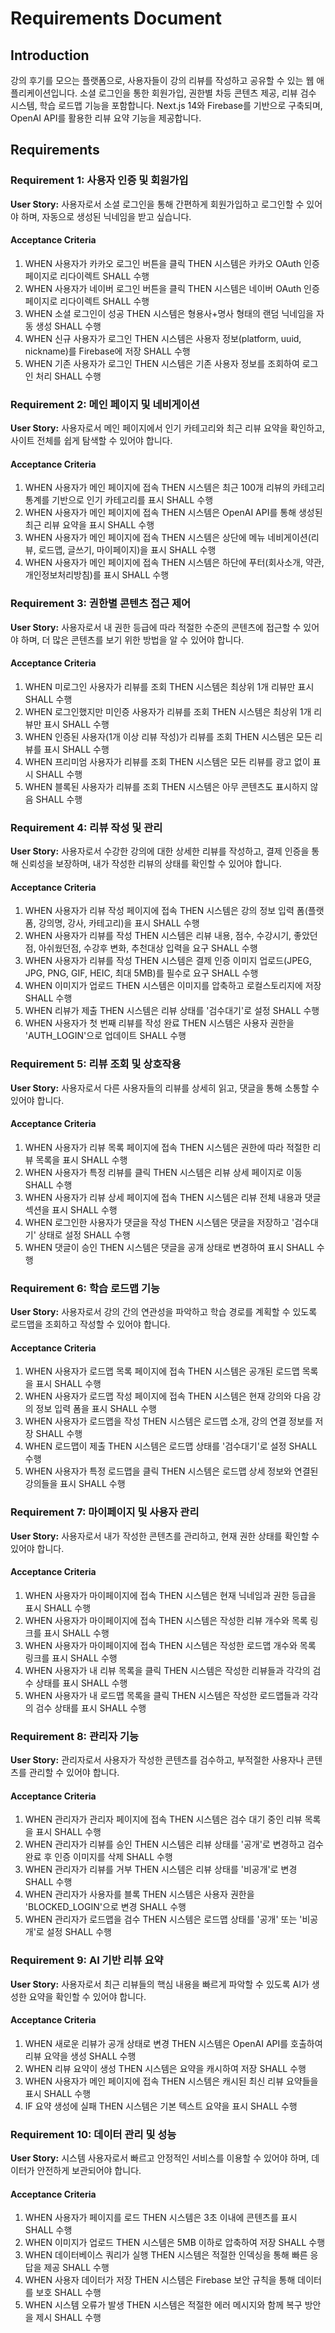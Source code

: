 # Requirements Document

## Introduction

강의 후기를 모으는 플랫폼으로, 사용자들이 강의 리뷰를 작성하고 공유할 수 있는 웹 애플리케이션입니다. 소셜 로그인을 통한 회원가입, 권한별 차등 콘텐츠 제공, 리뷰 검수 시스템, 학습 로드맵 기능을 포함합니다. Next.js 14와 Firebase를 기반으로 구축되며, OpenAI API를 활용한 리뷰 요약 기능을 제공합니다.

## Requirements

### Requirement 1: 사용자 인증 및 회원가입

**User Story:** 사용자로서 소셜 로그인을 통해 간편하게 회원가입하고 로그인할 수 있어야 하며, 자동으로 생성된 닉네임을 받고 싶습니다.

#### Acceptance Criteria

1. WHEN 사용자가 카카오 로그인 버튼을 클릭 THEN 시스템은 카카오 OAuth 인증 페이지로 리다이렉트 SHALL 수행
2. WHEN 사용자가 네이버 로그인 버튼을 클릭 THEN 시스템은 네이버 OAuth 인증 페이지로 리다이렉트 SHALL 수행
3. WHEN 소셜 로그인이 성공 THEN 시스템은 형용사+명사 형태의 랜덤 닉네임을 자동 생성 SHALL 수행
4. WHEN 신규 사용자가 로그인 THEN 시스템은 사용자 정보(platform, uuid, nickname)를 Firebase에 저장 SHALL 수행
5. WHEN 기존 사용자가 로그인 THEN 시스템은 기존 사용자 정보를 조회하여 로그인 처리 SHALL 수행

### Requirement 2: 메인 페이지 및 네비게이션

**User Story:** 사용자로서 메인 페이지에서 인기 카테고리와 최근 리뷰 요약을 확인하고, 사이트 전체를 쉽게 탐색할 수 있어야 합니다.

#### Acceptance Criteria

1. WHEN 사용자가 메인 페이지에 접속 THEN 시스템은 최근 100개 리뷰의 카테고리 통계를 기반으로 인기 카테고리를 표시 SHALL 수행
2. WHEN 사용자가 메인 페이지에 접속 THEN 시스템은 OpenAI API를 통해 생성된 최근 리뷰 요약을 표시 SHALL 수행
3. WHEN 사용자가 메인 페이지에 접속 THEN 시스템은 상단에 메뉴 네비게이션(리뷰, 로드맵, 글쓰기, 마이페이지)을 표시 SHALL 수행
4. WHEN 사용자가 메인 페이지에 접속 THEN 시스템은 하단에 푸터(회사소개, 약관, 개인정보처리방침)를 표시 SHALL 수행

### Requirement 3: 권한별 콘텐츠 접근 제어

**User Story:** 사용자로서 내 권한 등급에 따라 적절한 수준의 콘텐츠에 접근할 수 있어야 하며, 더 많은 콘텐츠를 보기 위한 방법을 알 수 있어야 합니다.

#### Acceptance Criteria

1. WHEN 미로그인 사용자가 리뷰를 조회 THEN 시스템은 최상위 1개 리뷰만 표시 SHALL 수행
2. WHEN 로그인했지만 미인증 사용자가 리뷰를 조회 THEN 시스템은 최상위 1개 리뷰만 표시 SHALL 수행
3. WHEN 인증된 사용자(1개 이상 리뷰 작성)가 리뷰를 조회 THEN 시스템은 모든 리뷰를 표시 SHALL 수행
4. WHEN 프리미엄 사용자가 리뷰를 조회 THEN 시스템은 모든 리뷰를 광고 없이 표시 SHALL 수행
5. WHEN 블록된 사용자가 리뷰를 조회 THEN 시스템은 아무 콘텐츠도 표시하지 않음 SHALL 수행

### Requirement 4: 리뷰 작성 및 관리

**User Story:** 사용자로서 수강한 강의에 대한 상세한 리뷰를 작성하고, 결제 인증을 통해 신뢰성을 보장하며, 내가 작성한 리뷰의 상태를 확인할 수 있어야 합니다.

#### Acceptance Criteria

1. WHEN 사용자가 리뷰 작성 페이지에 접속 THEN 시스템은 강의 정보 입력 폼(플랫폼, 강의명, 강사, 카테고리)을 표시 SHALL 수행
2. WHEN 사용자가 리뷰를 작성 THEN 시스템은 리뷰 내용, 점수, 수강시기, 좋았던점, 아쉬웠던점, 수강후 변화, 추천대상 입력을 요구 SHALL 수행
3. WHEN 사용자가 리뷰를 작성 THEN 시스템은 결제 인증 이미지 업로드(JPEG, JPG, PNG, GIF, HEIC, 최대 5MB)를 필수로 요구 SHALL 수행
4. WHEN 이미지가 업로드 THEN 시스템은 이미지를 압축하고 로컬스토리지에 저장 SHALL 수행
5. WHEN 리뷰가 제출 THEN 시스템은 리뷰 상태를 '검수대기'로 설정 SHALL 수행
6. WHEN 사용자가 첫 번째 리뷰를 작성 완료 THEN 시스템은 사용자 권한을 'AUTH_LOGIN'으로 업데이트 SHALL 수행

### Requirement 5: 리뷰 조회 및 상호작용

**User Story:** 사용자로서 다른 사용자들의 리뷰를 상세히 읽고, 댓글을 통해 소통할 수 있어야 합니다.

#### Acceptance Criteria

1. WHEN 사용자가 리뷰 목록 페이지에 접속 THEN 시스템은 권한에 따라 적절한 리뷰 목록을 표시 SHALL 수행
2. WHEN 사용자가 특정 리뷰를 클릭 THEN 시스템은 리뷰 상세 페이지로 이동 SHALL 수행
3. WHEN 사용자가 리뷰 상세 페이지에 접속 THEN 시스템은 리뷰 전체 내용과 댓글 섹션을 표시 SHALL 수행
4. WHEN 로그인한 사용자가 댓글을 작성 THEN 시스템은 댓글을 저장하고 '검수대기' 상태로 설정 SHALL 수행
5. WHEN 댓글이 승인 THEN 시스템은 댓글을 공개 상태로 변경하여 표시 SHALL 수행

### Requirement 6: 학습 로드맵 기능

**User Story:** 사용자로서 강의 간의 연관성을 파악하고 학습 경로를 계획할 수 있도록 로드맵을 조회하고 작성할 수 있어야 합니다.

#### Acceptance Criteria

1. WHEN 사용자가 로드맵 목록 페이지에 접속 THEN 시스템은 공개된 로드맵 목록을 표시 SHALL 수행
2. WHEN 사용자가 로드맵 작성 페이지에 접속 THEN 시스템은 현재 강의와 다음 강의 정보 입력 폼을 표시 SHALL 수행
3. WHEN 사용자가 로드맵을 작성 THEN 시스템은 로드맵 소개, 강의 연결 정보를 저장 SHALL 수행
4. WHEN 로드맵이 제출 THEN 시스템은 로드맵 상태를 '검수대기'로 설정 SHALL 수행
5. WHEN 사용자가 특정 로드맵을 클릭 THEN 시스템은 로드맵 상세 정보와 연결된 강의들을 표시 SHALL 수행

### Requirement 7: 마이페이지 및 사용자 관리

**User Story:** 사용자로서 내가 작성한 콘텐츠를 관리하고, 현재 권한 상태를 확인할 수 있어야 합니다.

#### Acceptance Criteria

1. WHEN 사용자가 마이페이지에 접속 THEN 시스템은 현재 닉네임과 권한 등급을 표시 SHALL 수행
2. WHEN 사용자가 마이페이지에 접속 THEN 시스템은 작성한 리뷰 개수와 목록 링크를 표시 SHALL 수행
3. WHEN 사용자가 마이페이지에 접속 THEN 시스템은 작성한 로드맵 개수와 목록 링크를 표시 SHALL 수행
4. WHEN 사용자가 내 리뷰 목록을 클릭 THEN 시스템은 작성한 리뷰들과 각각의 검수 상태를 표시 SHALL 수행
5. WHEN 사용자가 내 로드맵 목록을 클릭 THEN 시스템은 작성한 로드맵들과 각각의 검수 상태를 표시 SHALL 수행

### Requirement 8: 관리자 기능

**User Story:** 관리자로서 사용자가 작성한 콘텐츠를 검수하고, 부적절한 사용자나 콘텐츠를 관리할 수 있어야 합니다.

#### Acceptance Criteria

1. WHEN 관리자가 관리자 페이지에 접속 THEN 시스템은 검수 대기 중인 리뷰 목록을 표시 SHALL 수행
2. WHEN 관리자가 리뷰를 승인 THEN 시스템은 리뷰 상태를 '공개'로 변경하고 검수 완료 후 인증 이미지를 삭제 SHALL 수행
3. WHEN 관리자가 리뷰를 거부 THEN 시스템은 리뷰 상태를 '비공개'로 변경 SHALL 수행
4. WHEN 관리자가 사용자를 블록 THEN 시스템은 사용자 권한을 'BLOCKED_LOGIN'으로 변경 SHALL 수행
5. WHEN 관리자가 로드맵을 검수 THEN 시스템은 로드맵 상태를 '공개' 또는 '비공개'로 설정 SHALL 수행

### Requirement 9: AI 기반 리뷰 요약

**User Story:** 사용자로서 최근 리뷰들의 핵심 내용을 빠르게 파악할 수 있도록 AI가 생성한 요약을 확인할 수 있어야 합니다.

#### Acceptance Criteria

1. WHEN 새로운 리뷰가 공개 상태로 변경 THEN 시스템은 OpenAI API를 호출하여 리뷰 요약을 생성 SHALL 수행
2. WHEN 리뷰 요약이 생성 THEN 시스템은 요약을 캐시하여 저장 SHALL 수행
3. WHEN 사용자가 메인 페이지에 접속 THEN 시스템은 캐시된 최신 리뷰 요약들을 표시 SHALL 수행
4. IF 요약 생성에 실패 THEN 시스템은 기본 텍스트 요약을 표시 SHALL 수행

### Requirement 10: 데이터 관리 및 성능

**User Story:** 시스템 사용자로서 빠르고 안정적인 서비스를 이용할 수 있어야 하며, 데이터가 안전하게 보관되어야 합니다.

#### Acceptance Criteria

1. WHEN 사용자가 페이지를 로드 THEN 시스템은 3초 이내에 콘텐츠를 표시 SHALL 수행
2. WHEN 이미지가 업로드 THEN 시스템은 5MB 이하로 압축하여 저장 SHALL 수행
3. WHEN 데이터베이스 쿼리가 실행 THEN 시스템은 적절한 인덱싱을 통해 빠른 응답을 제공 SHALL 수행
4. WHEN 사용자 데이터가 저장 THEN 시스템은 Firebase 보안 규칙을 통해 데이터를 보호 SHALL 수행
5. WHEN 시스템 오류가 발생 THEN 시스템은 적절한 에러 메시지와 함께 복구 방안을 제시 SHALL 수행